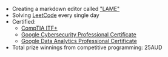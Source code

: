 - Creating a markdown editor called ["LAME"](https://github.com/izyumidev/LAME)
- Solving [LeetCode](https://github.com/yutatokoi/leetcode/commits/main/) every single day
- Certified:
  - [CompTIA ITF+](https://www.credly.com/badges/cec574c8-b5c3-4a93-a45f-cef61e554fff/public_url)
  - [Google Cybersecurity Professional Certificate](https://coursera.org/share/24d176964315a44f7b9e0b14935e044b)
  - [Google Data Analytics Professional Certificate](https://coursera.org/share/767b3329cb1ac30fb62ccf2627e27d14)
- Total prize winnings from competitive programming: 25AUD

